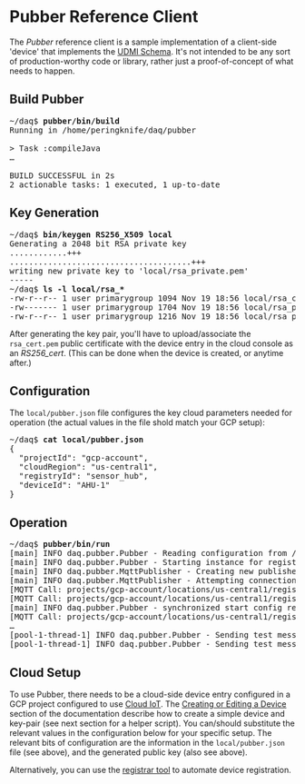 # Pubber Reference Client

The _Pubber_ reference client is a sample implementation of a client-side 'device' that implements
the [UDMI Schema](../README.md). It's not intended to be any sort of production-worthy
code or library, rather just a proof-of-concept of what needs to happen.

## Build Pubber

<pre>
~/daq$ <b>pubber/bin/build</b>
Running in /home/peringknife/daq/pubber

> Task :compileJava
&hellip;

BUILD SUCCESSFUL in 2s
2 actionable tasks: 1 executed, 1 up-to-date
</pre>

## Key Generation

<pre>
~/daq$ <b>bin/keygen RS256_X509 local</b>
Generating a 2048 bit RSA private key
............+++
......................................+++
writing new private key to 'local/rsa_private.pem'
-----
~/daq$ <b>ls -l local/rsa_*</b>
-rw-r--r-- 1 user primarygroup 1094 Nov 19 18:56 local/rsa_cert.pem
-rw------- 1 user primarygroup 1704 Nov 19 18:56 local/rsa_private.pem
-rw-r--r-- 1 user primarygroup 1216 Nov 19 18:56 local/rsa_private.pkcs8
</pre>

After generating the key pair, you'll have to upload/associate the `rsa_cert.pem` public certificate
with the device entry in the cloud console as an _RS256_cert_. (This can be done when the device is
created, or anytime after.)

## Configuration

The `local/pubber.json` file configures the key cloud parameters needed for operation
(the actual values in the file shold match your GCP setup):
<pre>
~/daq$ <b>cat local/pubber.json</b>
{
  "projectId": "gcp-account",
  "cloudRegion": "us-central1",
  "registryId": "sensor_hub",
  "deviceId": "AHU-1"
}
</pre>

## Operation

<pre>
~/daq$ <b>pubber/bin/run</b>
[main] INFO daq.pubber.Pubber - Reading configuration from /home/user/daq/local/pubber.json
[main] INFO daq.pubber.Pubber - Starting instance for registry sensor_hub
[main] INFO daq.pubber.MqttPublisher - Creating new publisher-client for GAT-001
[main] INFO daq.pubber.MqttPublisher - Attempting connection to sensor_hub:GAT-001
[MQTT Call: projects/gcp-account/locations/us-central1/registries/sensor_hub/devices/GAT-001] INFO daq.pubber.Pubber - Received new config daq.udmi.Message$Config@209307c7
[MQTT Call: projects/gcp-account/locations/us-central1/registries/sensor_hub/devices/GAT-001] INFO daq.pubber.Pubber - Starting executor with send message delay 2000
[main] INFO daq.pubber.Pubber - synchronized start config result true
[MQTT Call: projects/gcp-account/locations/us-central1/registries/sensor_hub/devices/GAT-001] INFO daq.pubber.Pubber - Sending state message for device GAT-001
&hellip;
[pool-1-thread-1] INFO daq.pubber.Pubber - Sending test message for sensor_hub/GAT-001
[pool-1-thread-1] INFO daq.pubber.Pubber - Sending test message for sensor_hub/GAT-001
</pre>


## Cloud Setup

To use Pubber, there needs to be a cloud-side device entry configured in a GCP project configured to
use [Cloud IoT](https://cloud.google.com/iot/docs/). The
[Creating or Editing a Device](https://cloud.google.com/iot/docs/how-tos/devices#creating_or_editing_a_device)
section of the documentation describe how to create a simple device and key-pair (see next section for
a helper script). You can/should substitute the relevant values in the configuration below for your
specific setup. The relevant bits of configuration are the information in the <code>local/pubber.json</code>
file (see above), and the generated public key (also see above).

Alternatively, you can use the [registrar tool](registrar.md) to automate device registration.
